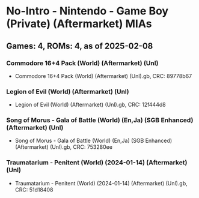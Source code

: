 # No-Intro - Nintendo - Game Boy (Private) (Aftermarket) MIAs
## Games: 4, ROMs: 4, as of 2025-02-08

### Commodore 16+4 Pack (World) (Aftermarket) (Unl)
- Commodore 16+4 Pack (World) (Aftermarket) (Unl).gb, CRC: 89778b67

### Legion of Evil (World) (Aftermarket) (Unl)
- Legion of Evil (World) (Aftermarket) (Unl).gb, CRC: 12f444d8

### Song of Morus - Gala of Battle (World) (En,Ja) (SGB Enhanced) (Aftermarket) (Unl)
- Song of Morus - Gala of Battle (World) (En,Ja) (SGB Enhanced) (Aftermarket) (Unl).gb, CRC: 753280ee

### Traumatarium - Penitent (World) (2024-01-14) (Aftermarket) (Unl)
- Traumatarium - Penitent (World) (2024-01-14) (Aftermarket) (Unl).gb, CRC: 51d18408
